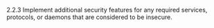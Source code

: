 2.2.3 Implement additional security 
features for any required services, 
protocols, or daemons that are 
considered to be insecure. 


 


